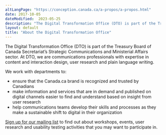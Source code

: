 ```yaml
---
altLangPage: "https://conception.canada.ca/a-propos/a-propos.html"
date: 2017-10-05
dateModified:  2023-05-25
description: "The Digital Transformation Office (DTO) is part of the Treasury Board of Canada Secretariat’s Strategic Communications and Ministerial Affairs sector."
layout: default
title: "About the Digital Transformation Office"
---
```

<p>The Digital Transformation Office (DTO) is part of the Treasury Board of Canada Secretariat’s Strategic Communications and Ministerial Affairs sector. At DTO, we are communications professionals with expertise in content and interaction design, user research and plain language writing.</p>
<p>We work with departments to:</p>
<ul>
  <li>ensure that the Canada.ca brand is recognized and trusted by Canadians </li>
  <li>make information and services that are in demand and published on digital channels easier to find and understand based on insight from user research </li>
  <li>help communications teams develop their skills and processes as they make a sustainable shift to digital in their organization </li>
</ul>
<p><a href="{{ site.baseurlblogca }}/pages/signup.html">Sign up for our mailing list</a> to find out about workshops, events, user research and usability testing activities that you may want to participate in.</p>

